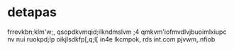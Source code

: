 # detapas
<script src="https://gist.github.com/GuilhermeBarile/2562736.js"></script>


frrevkbn;klm'w;,
qsopdkvmqid;ilkndmslvm
;4
qmkvm'iofmvdlvjbuoimlxiupc nv
nui ruokpd;lp
oikjlsdkfp[,q;l[
 in4e
 lkcmpok,  rds
 int.com pjvwm,.nfiob
 

